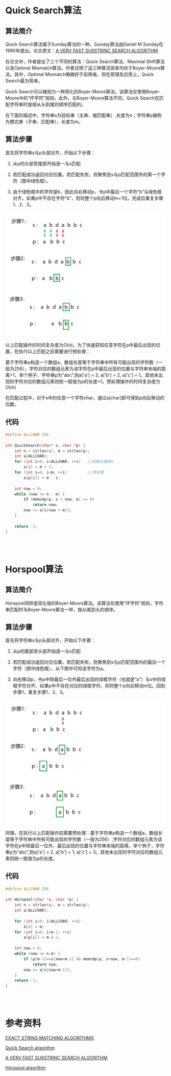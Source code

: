 # Quick Search算法
## 算法简介
Quick Search算法属于Sunday算法的一种。Sunday算法由Daniel M Sunday在1990年提出。论文原文：[A VERV FAST SU6STRINC SEARCH ALGORITHM](https://dl.acm.org/doi/pdf/10.1145/79173.79184)

在论文中，作者提出了三个不同的算法：Quick Search算法、Maximal Shift算法以及Optimal Mismatch算法。作者证明了这三种算法效率均优于Boyer-Moore算法。其中，Optimal Mismatch略微好于前两者。但在原理及应用上，Quick Search最为简单。

Quick Search可以被视为一种简化的Boyer-Moore算法。该算法仅使用Boyer-Moore中的“坏字符”规则。此外，与Boyer-Moore算法不同，Quick Search在匹配字符串时是按从头到尾的顺序匹配的。

在下面的描述中，字符串s为目标串（主串、被匹配串）,长度为n；字符串p被称为模式串（子串、匹配串），长度为m。
## 算法步骤

首先将字符串s与p头部对齐，开始以下步骤：
   
1. 从p的头部至尾部开始逐一与s匹配

2. 若匹配成功返回对应位置。若匹配失败，则聚焦到s与p匹配范围外的第一个字符（图中绿色框）。
   
3. 由于绿色框中的字符是b，因此向右移动p，令p中最后一个字符“b”与绿色框对齐，如果p中不存在字符“b”，则将整个p向后移动m+1位。完成后重复步骤1、2、3。

![](简单高效的字符串匹配算法_1.png)


以上匹配操作的时间复杂度为$O(n)$。为了快速获知任意字符在p中最后出现的位置，在执行以上匹配之前需要进行预处理：

基于字符串p构造一个数组a，数组长度等于字符串中所有可能出现的字符数（一般为256），字符对应的数组元素为该字符在p中最后出现的位置与字符串末端的距离+1，举个例子，字符串p为“abc”,则a['a'] = 3,  a['b'] = 2,  a['c'] = 1。其他未出现的字符对应的数组元素则统一赋值为p的长度+1。预处理操作的时间复杂度为$O(m)$

在匹配过程中，对于s中的任意一个字符char，通过a[char]即可得到p向后移动的位数。

## 代码
```cpp
#define ALLCHAR 256

int QuickSearch(char* s, char *p) {
    int n = strlen(s), m = strlen(p);
    int a[ALLCHAR];
    for (int i=0; i<ALLCHAR; ++i)   //初始化数组a
        a[i] = m + 1;
    for (int i=0; i<m; ++i)         //预处理
        a[p[i]] = m - i; 
    
    int now = 0;
    while (now <= n - m) {
        if (memcmp(p, s + now, m) == 0)
            return now;
        now += a[s[now + m]];            
    }

    return -1;
}
```
<br/><br/>

# Horspool算法
## 算法简介
Horspool同样是简化版的Boyer-Moore算法。该算法仅使用“坏字符”规则，字符串匹配时与Boyer-Moore算法一样，按从尾到头的顺序。
## 算法步骤
首先将字符串s与p头部对齐，开始以下步骤：
   
1. 从p的尾部至头部开始逐一与s匹配

2. 若匹配成功返回对应位置。若匹配失败，则聚焦到s与p匹配范围内的最后一个字符（图中绿色框），从下图中可知该字符为a。
3. 向右移动p，令p中除最后一位外最后出现的绿框字符（也就是“a”）与s中的绿框字符对齐，如果p中不存在对应的绿框字符，则将整个p向后移动m位。回到步骤1，重复步骤1、2、3。

![](简单高效的字符串匹配算法_2.png)

同理，在执行以上匹配操作前需要预处理：基于字符串p构造一个数组a，数组长度等于字符串中所有可能出现的字符数（一般为256）,字符对应的数组元素为该字符在p中除最后一位外，最后出现的位置与字符串末端的距离，举个例子，字符串p为“abc”,则a['a'] = 2,  a['b'] = 1,  a['c'] = 3。其他未出现的字符对应的数组元素则统一赋值为p的长度。
## 代码
```cpp
#define ALLCHAR 256

int Horspool(char *s, char *p) {
    int n = strlen(s), m = strlen(p);
    int a[ALLCHAR];
    
    for (int i=0; i<ALLCHAR; ++i)
        a[i] = m;
    for (int i=0; i<m-1; ++i)
        a[p[i]] = m-i-1;

    int now = 0;
    while (now <= n-m) {
        if (p[m-1]==s[now+m-1] && memcmp(p, s+now, m-1)==0)
            return now;
        now += a[s[now+m-1]];
    }
    return -1;
}
```
<br/><br/>

# 参考资料
[EXACT STRING MATCHING ALGORITHMS](http://www-igm.univ-mlv.fr/~lecroq/string/index.html)

[Quick Search algorithm](http://www-igm.univ-mlv.fr/~lecroq/string/node19.html#SECTION00190)

[A VERV FAST SU6STRINC SEARCH ALGORITHM](https://dl.acm.org/doi/pdf/10.1145/79173.79184)

[Horspool algorithm](http://www-igm.univ-mlv.fr/~lecroq/string/node18.html#SECTION00180)